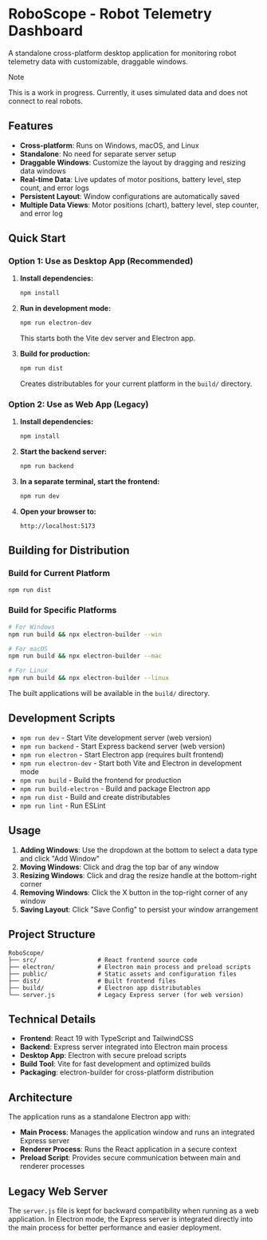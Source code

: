 # RoboScope - Robot Telemetry Dashboard

A standalone cross-platform desktop application for monitoring robot telemetry data with customizable, draggable windows.

> [!NOTE]  
> This is a work in progress. Currently, it uses simulated data and does not connect to real robots.

## Features

- **Cross-platform**: Runs on Windows, macOS, and Linux
- **Standalone**: No need for separate server setup
- **Draggable Windows**: Customize the layout by dragging and resizing data windows
- **Real-time Data**: Live updates of motor positions, battery level, step count, and error logs
- **Persistent Layout**: Window configurations are automatically saved
- **Multiple Data Views**: Motor positions (chart), battery level, step counter, and error log

## Quick Start

### Option 1: Use as Desktop App (Recommended)

1. **Install dependencies:**
   ```bash
   npm install
   ```

2. **Run in development mode:**
   ```bash
   npm run electron-dev
   ```
   This starts both the Vite dev server and Electron app.

3. **Build for production:**
   ```bash
   npm run dist
   ```
   Creates distributables for your current platform in the `build/` directory.

### Option 2: Use as Web App (Legacy)

1. **Install dependencies:**
   ```bash
   npm install
   ```

2. **Start the backend server:**
   ```bash
   npm run backend
   ```

3. **In a separate terminal, start the frontend:**
   ```bash
   npm run dev
   ```

4. **Open your browser to:**
   ```
   http://localhost:5173
   ```

## Building for Distribution

### Build for Current Platform
```bash
npm run dist
```

### Build for Specific Platforms
```bash
# For Windows
npm run build && npx electron-builder --win

# For macOS  
npm run build && npx electron-builder --mac

# For Linux
npm run build && npx electron-builder --linux
```

The built applications will be available in the `build/` directory.

## Development Scripts

- `npm run dev` - Start Vite development server (web version)
- `npm run backend` - Start Express backend server (web version)
- `npm run electron` - Start Electron app (requires built frontend)
- `npm run electron-dev` - Start both Vite and Electron in development mode
- `npm run build` - Build the frontend for production
- `npm run build-electron` - Build and package Electron app
- `npm run dist` - Build and create distributables
- `npm run lint` - Run ESLint

## Usage

1. **Adding Windows**: Use the dropdown at the bottom to select a data type and click "Add Window"
2. **Moving Windows**: Click and drag the top bar of any window
3. **Resizing Windows**: Click and drag the resize handle at the bottom-right corner
4. **Removing Windows**: Click the X button in the top-right corner of any window
5. **Saving Layout**: Click "Save Config" to persist your window arrangement

## Project Structure

```
RoboScope/
├── src/                 # React frontend source code
├── electron/            # Electron main process and preload scripts
├── public/              # Static assets and configuration files
├── dist/                # Built frontend files
├── build/               # Electron app distributables
└── server.js            # Legacy Express server (for web version)
```

## Technical Details

- **Frontend**: React 19 with TypeScript and TailwindCSS
- **Backend**: Express server integrated into Electron main process
- **Desktop App**: Electron with secure preload scripts
- **Build Tool**: Vite for fast development and optimized builds
- **Packaging**: electron-builder for cross-platform distribution

## Architecture

The application runs as a standalone Electron app with:
- **Main Process**: Manages the application window and runs an integrated Express server
- **Renderer Process**: Runs the React application in a secure context
- **Preload Script**: Provides secure communication between main and renderer processes

## Legacy Web Server

The `server.js` file is kept for backward compatibility when running as a web application. In Electron mode, the Express server is integrated directly into the main process for better performance and easier deployment.
